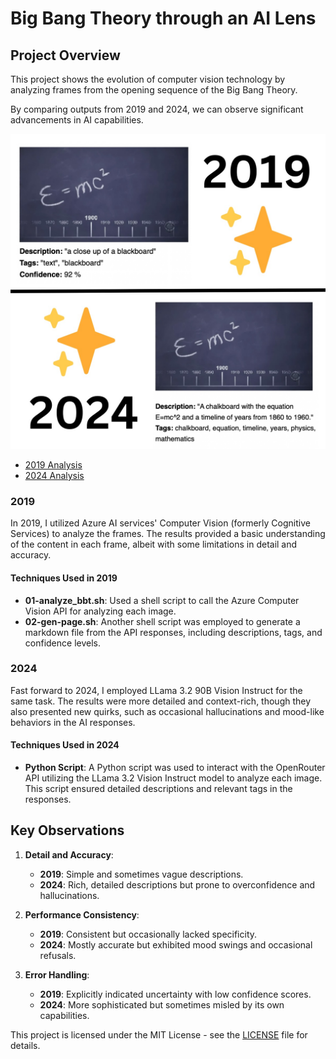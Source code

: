 # Big Bang Theory through an AI Lens

## Project Overview

This project shows the evolution of computer vision technology by analyzing frames from the opening sequence of the Big Bang Theory. 

By comparing outputs from 2019 and 2024, we can observe significant advancements in AI capabilities.

![](bbt.jpg)

- [2019 Analysis](2019.md)
- [2024 Analysis](2024.md)

### 2019

In 2019, I utilized Azure AI services' Computer Vision (formerly Cognitive Services) to analyze the frames. The results provided a basic understanding of the content in each frame, albeit with some limitations in detail and accuracy.

#### Techniques Used in 2019

- **01-analyze_bbt.sh**: Used a shell script to call the Azure Computer Vision API for analyzing each image.
- **02-gen-page.sh**: Another shell script was employed to generate a markdown file from the API responses, including descriptions, tags, and confidence levels.

### 2024

Fast forward to 2024, I employed LLama 3.2 90B Vision Instruct for the same task. The results were more detailed and context-rich, though they also presented new quirks, such as occasional hallucinations and mood-like behaviors in the AI responses.

#### Techniques Used in 2024

- **Python Script**: A Python script was used to interact with the OpenRouter API utilizing the LLama 3.2 Vision Instruct model to analyze each image. This script ensured detailed descriptions and relevant tags in the responses.

## Key Observations

1. **Detail and Accuracy**:
    - **2019**: Simple and sometimes vague descriptions.
    - **2024**: Rich, detailed descriptions but prone to overconfidence and hallucinations.

2. **Performance Consistency**:
    - **2019**: Consistent but occasionally lacked specificity.
    - **2024**: Mostly accurate but exhibited mood swings and occasional refusals.

3. **Error Handling**:
    - **2019**: Explicitly indicated uncertainty with low confidence scores.
    - **2024**: More sophisticated but sometimes misled by its own capabilities.

This project is licensed under the MIT License - see the [LICENSE](LICENSE) file for details.
